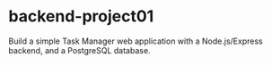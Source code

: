 # backend-project01

Build a simple Task Manager web application with a Node.js/Express backend, and a PostgreSQL database.
